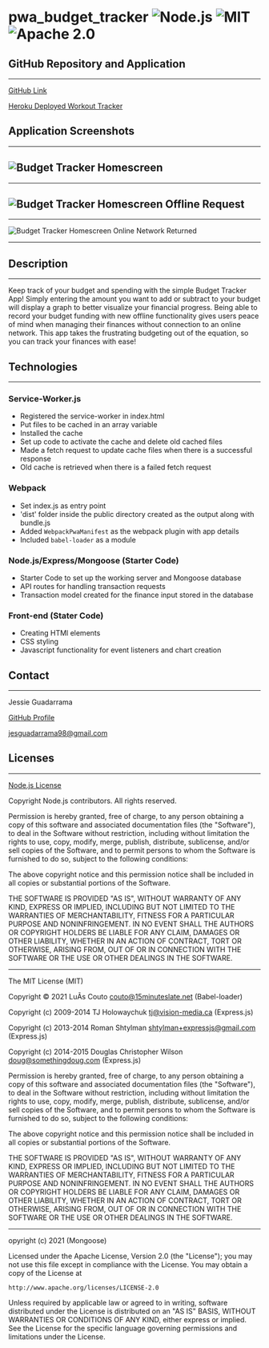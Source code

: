 # pwa_budget_tracker ![Node.js](https://img.shields.io/badge/License-Node.js-blue.svg) ![MIT](https://img.shields.io/badge/License-MIT-red.svg) ![Apache 2.0](https://img.shields.io/badge/License-Apache_2.0-green.svg)

## GitHub Repository and Application

---

[GitHub Link](https://github.com/JG-77/pwa_budget_tracker.git)

[Heroku Deployed Workout Tracker]()

## Application Screenshots

---

## ![Budget Tracker Homescreen](https://user-images.githubusercontent.com/76461629/127244991-6bb80d9f-e9a6-4a65-bf9e-f86ca89a71cf.png)

---

## ![Budget Tracker Homescreen Offline Request](https://user-images.githubusercontent.com/76461629/127245003-42eed0d7-1fc2-449d-8be5-3eab48de0e3b.png)

---

![Budget Tracker Homescreen Online Network Returned](https://user-images.githubusercontent.com/76461629/127245007-e2706a04-3c72-4cd8-8b61-388d6f585618.png)

---

## Description

---

Keep track of your budget and spending with the simple Budget Tracker App! Simply entering the amount you want to add or subtract to your budget will display a graph to better visualize your financial progress. Being able to record your budget funding with new offline functionality gives users peace of mind when managing their finances without connection to an online network. This app takes the frustrating budgeting out of the equation, so you can track your finances with ease!

## Technologies

---

### Service-Worker.js

- Registered the service-worker in index.html
- Put files to be cached in an array variable
- Installed the cache
- Set up code to activate the cache and delete old cached files
- Made a fetch request to update cache files when there is a successful response
- Old cache is retrieved when there is a failed fetch request

### Webpack

- Set index.js as entry point
- 'dist' folder inside the public directory created as the output along with bundle.js
- Added `WebpackPwaManifest` as the webpack plugin with app details
- Included `babel-loader` as a module

### Node.js/Express/Mongoose (Starter Code)

- Starter Code to set up the working server and Mongoose database
- API routes for handling transaction requests
- Transaction model created for the finance input stored in the database

### Front-end (Stater Code)

- Creating HTMl elements
- CSS styling
- Javascript functionality for event listeners and chart creation

## Contact

---

Jessie Guadarrama

[GitHub Profile](https://github.com/JG-77)

<jesguadarrama98@gmail.com>

## Licenses

---

[Node.js License](https://raw.githubusercontent.com/nodejs/node/master/LICENSE)

Copyright Node.js contributors. All rights reserved.

Permission is hereby granted, free of charge, to any person obtaining a copy
of this software and associated documentation files (the "Software"), to
deal in the Software without restriction, including without limitation the
rights to use, copy, modify, merge, publish, distribute, sublicense, and/or
sell copies of the Software, and to permit persons to whom the Software is
furnished to do so, subject to the following conditions:

The above copyright notice and this permission notice shall be included in
all copies or substantial portions of the Software.

THE SOFTWARE IS PROVIDED "AS IS", WITHOUT WARRANTY OF ANY KIND, EXPRESS OR
IMPLIED, INCLUDING BUT NOT LIMITED TO THE WARRANTIES OF MERCHANTABILITY,
FITNESS FOR A PARTICULAR PURPOSE AND NONINFRINGEMENT. IN NO EVENT SHALL THE
AUTHORS OR COPYRIGHT HOLDERS BE LIABLE FOR ANY CLAIM, DAMAGES OR OTHER
LIABILITY, WHETHER IN AN ACTION OF CONTRACT, TORT OR OTHERWISE, ARISING
FROM, OUT OF OR IN CONNECTION WITH THE SOFTWARE OR THE USE OR OTHER DEALINGS
IN THE SOFTWARE.

---

The MIT License (MIT)

Copyright © 2021 LuÃ­s Couto <couto@15minuteslate.net> (Babel-loader)

Copyright (c) 2009-2014 TJ Holowaychuk <tj@vision-media.ca> (Express.js)

Copyright (c) 2013-2014 Roman Shtylman <shtylman+expressjs@gmail.com> (Express.js)

Copyright (c) 2014-2015 Douglas Christopher Wilson <doug@somethingdoug.com> (Express.js)

Permission is hereby granted, free of charge, to any person obtaining a copy
of this software and associated documentation files (the "Software"), to deal
in the Software without restriction, including without limitation the rights
to use, copy, modify, merge, publish, distribute, sublicense, and/or sell
copies of the Software, and to permit persons to whom the Software is
furnished to do so, subject to the following conditions:

The above copyright notice and this permission notice shall be included in
all copies or substantial portions of the Software.

THE SOFTWARE IS PROVIDED "AS IS", WITHOUT WARRANTY OF ANY KIND, EXPRESS OR
IMPLIED, INCLUDING BUT NOT LIMITED TO THE WARRANTIES OF MERCHANTABILITY,
FITNESS FOR A PARTICULAR PURPOSE AND NONINFRINGEMENT. IN NO EVENT SHALL THE
AUTHORS OR COPYRIGHT HOLDERS BE LIABLE FOR ANY CLAIM, DAMAGES OR OTHER
LIABILITY, WHETHER IN AN ACTION OF CONTRACT, TORT OR OTHERWISE, ARISING FROM,
OUT OF OR IN CONNECTION WITH THE SOFTWARE OR THE USE OR OTHER DEALINGS IN
THE SOFTWARE.

---

opyright (c) 2021 (Mongoose)

Licensed under the Apache License, Version 2.0 (the "License");
you may not use this file except in compliance with the License.
You may obtain a copy of the License at

    http://www.apache.org/licenses/LICENSE-2.0

Unless required by applicable law or agreed to in writing, software
distributed under the License is distributed on an "AS IS" BASIS,
WITHOUT WARRANTIES OR CONDITIONS OF ANY KIND, either express or implied.
See the License for the specific language governing permissions and
limitations under the License.
